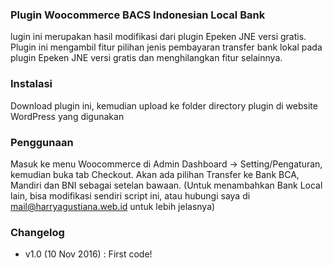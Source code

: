 ### Plugin Woocommerce BACS Indonesian Local Bank

lugin ini merupakan hasil modifikasi dari plugin Epeken JNE versi gratis. Plugin ini mengambil fitur pilihan jenis pembayaran transfer bank lokal pada plugin Epeken JNE versi gratis dan menghilangkan fitur selainnya.

### Instalasi

Download plugin ini, kemudian upload ke folder directory plugin di website WordPress yang digunakan

### Penggunaan

Masuk ke menu Woocommerce di Admin Dashboard -> Setting/Pengaturan, kemudian buka tab Checkout. Akan ada pilihan Transfer ke Bank BCA, Mandiri dan BNI sebagai setelan bawaan. (Untuk menambahkan Bank Local lain, bisa modifikasi sendiri script ini, atau hubungi saya di mail@harryagustiana.web.id untuk lebih jelasnya)

### Changelog

* v1.0 (10 Nov 2016) : First code!
